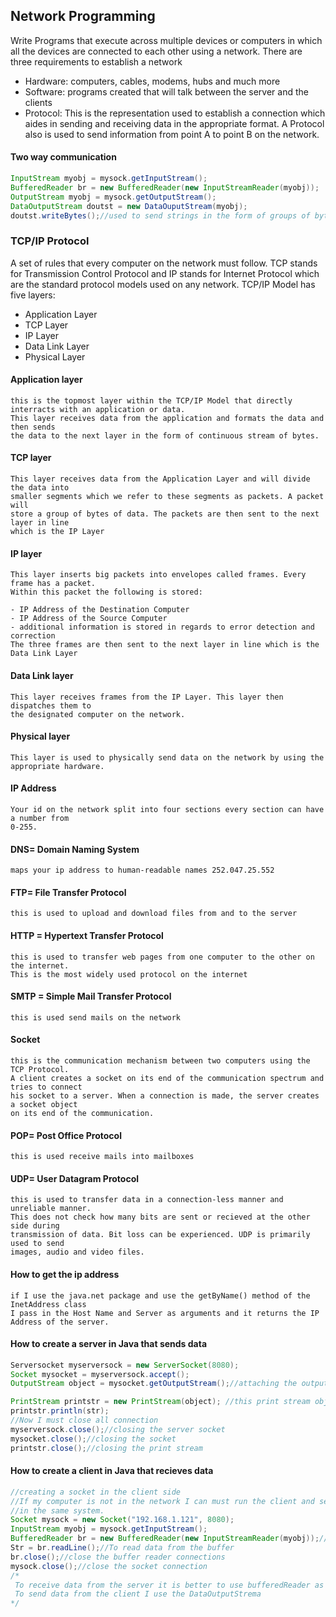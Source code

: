 ## Network Programming

Write Programs that execute across multiple devices or computers in which all the devices are connected to each other using a network. There are three requirements to establish a network 
- Hardware: computers, cables, modems, hubs and much more
- Software: programs created that will talk between the server and the clients
- Protocol: This is the representation used to establish a connection which aides in sending and receiving data in the appropriate format. A Protocol also is used to send information from point A to point B on the network.


#### Two way communication
```java
InputStream myobj = mysock.getInputStream();
BufferedReader br = new BufferedReader(new InputStreamReader(myobj));
OutputStream myobj = mysock.getOutputStream();
DataOutputStream doutst = new DataOuputStream(myobj);
doutst.writeBytes();//used to send strings in the form of groups of bytes
```




### TCP/IP Protocol
A set of rules that every  computer on the network must follow. TCP stands for Transmission Control Protocol and IP stands for Internet Protocol which are the standard protocol models used on any network.
TCP/IP Model has five layers:
- Application Layer
- TCP Layer
- IP Layer
- Data Link Layer
- Physical Layer

#### Application layer
```
this is the topmost layer within the TCP/IP Model that directly interracts with an application or data.
This layer receives data from the application and formats the data and then sends
the data to the next layer in the form of continuous stream of bytes.
```

#### TCP layer
```
This layer receives data from the Application Layer and will divide the data into 
smaller segments which we refer to these segments as packets. A packet will
store a group of bytes of data. The packets are then sent to the next layer in line
which is the IP Layer 
```

#### IP layer
```
This layer inserts big packets into envelopes called frames. Every frame has a packet.
Within this packet the following is stored:

- IP Address of the Destination Computer
- IP Address of the Source Computer
- additional information is stored in regards to error detection and correction
The three frames are then sent to the next layer in line which is the Data Link Layer
```

#### Data Link layer
```
This layer receives frames from the IP Layer. This layer then dispatches them to
the designated computer on the network.
```

#### Physical layer
```
This layer is used to physically send data on the network by using the appropriate hardware. 
```

#### IP Address
```
Your id on the network split into four sections every section can have a number from
0-255.
```

#### DNS= Domain Naming System
```
maps your ip address to human-readable names 252.047.25.552
```

#### FTP= File Transfer Protocol
```
this is used to upload and download files from and to the server
```

#### HTTP = Hypertext Transfer Protocol
```
this is used to transfer web pages from one computer to the other on the internet.
This is the most widely used protocol on the internet
```

#### SMTP = Simple Mail Transfer Protocol
```
this is used send mails on the network
```


#### Socket
```
this is the communication mechanism between two computers using the TCP Protocol.
A client creates a socket on its end of the communication spectrum and tries to connect
his socket to a server. When a connection is made, the server creates a socket object 
on its end of the communication.
```

#### POP= Post Office Protocol
```
this is used receive mails into mailboxes
```

#### UDP= User Datagram Protocol
```
this is used to transfer data in a connection-less manner and unreliable manner.
This does not check how many bits are sent or recieved at the other side during 
transmission of data. Bit loss can be experienced. UDP is primarily used to send
images, audio and video files.
```

#### How to get the ip address
```
if I use the java.net package and use the getByName() method of the InetAddress class
I pass in the Host Name and Server as arguments and it returns the IP Address of the server.
```

#### How to create a server in Java that sends data
```java
Serversocket myserversock = new ServerSocket(8080);
Socket mysocket = myserversock.accept();
OutputStream object = mysocket.getOutputStream();//attaching the output stream to the server socket using getOutputStream method

PrintStream printstr = new PrintStream(object); //this print stream object is used to send data to the client
printstr.println(str);
//Now I must close all connection
myserversock.close();//closing the server socket
mysocket.close();//closing the socket
printstr.close();//closing the print stream
```

#### How to create a client in Java that recieves data
```java
//creating a socket in the client side
//If my computer is not in the network I can must run the client and server 
//in the same system. 
Socket mysock = new Socket("192.168.1.121", 8080);
InputStream myobj = mysock.getInputStream();
BufferedReader br = new BufferedReader(new InputStreamReader(myobj));//to read data from the socket into the client 
Str = br.readLine();//To read data from the buffer
br.close();//close the buffer reader connections
mysock.close();//close the socket connection 
/*
 To receive data from the server it is better to use bufferedReader as inputStream
 To send data from the client I use the DataOutputStrema
*/
```